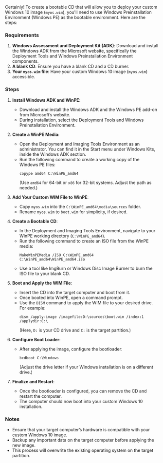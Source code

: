 Certainly! To create a bootable CD that will allow you to deploy your custom Windows 10 image (`myos.wim`), you'll need to use Windows Preinstallation Environment (Windows PE) as the bootable environment. Here are the steps:

### Requirements

1. **Windows Assessment and Deployment Kit (ADK)**: Download and install the Windows ADK from the Microsoft website, specifically the Deployment Tools and Windows Preinstallation Environment components.
2. **A blank CD**: Ensure you have a blank CD and a CD burner.
3. **Your `myos.wim` file**: Have your custom Windows 10 image (`myos.wim`) accessible.

### Steps

1. **Install Windows ADK and WinPE**:
   - Download and install the Windows ADK and the Windows PE add-on from Microsoft’s website.
   - During installation, select the Deployment Tools and Windows Preinstallation Environment.

2. **Create a WinPE Media**:
   - Open the Deployment and Imaging Tools Environment as an administrator. You can find it in the Start menu under Windows Kits, inside the Windows ADK section.
   - Run the following command to create a working copy of the Windows PE files:
     ```
     copype amd64 C:\WinPE_amd64
     ```
     (Use `amd64` for 64-bit or `x86` for 32-bit systems. Adjust the path as needed.)

3. **Add Your Custom WIM File to WinPE**:
   - Copy `myos.wim` into the `C:\WinPE_amd64\media\sources` folder.
   - Rename `myos.wim` to `boot.wim` for simplicity, if desired.

4. **Create a Bootable CD**:
   - In the Deployment and Imaging Tools Environment, navigate to your WinPE working directory (`C:\WinPE_amd64`).
   - Run the following command to create an ISO file from the WinPE media:
     ```
     MakeWinPEMedia /ISO C:\WinPE_amd64 C:\WinPE_amd64\WinPE_amd64.iso
     ```
   - Use a tool like ImgBurn or Windows Disc Image Burner to burn the ISO file to your blank CD.

5. **Boot and Apply the WIM File**:
   - Insert the CD into the target computer and boot from it.
   - Once booted into WinPE, open a command prompt.
   - Use the `DISM` command to apply the WIM file to your desired drive. For example:
     ```
     dism /apply-image /imagefile:D:\sources\boot.wim /index:1 /applydir:C:\
     ```
     (Here, `D:` is your CD drive and `C:` is the target partition.)

6. **Configure Boot Loader**:
   - After applying the image, configure the bootloader:
     ```
     bcdboot C:\Windows
     ```
     (Adjust the drive letter if your Windows installation is on a different drive.)

7. **Finalize and Restart**:
   - Once the bootloader is configured, you can remove the CD and restart the computer.
   - The computer should now boot into your custom Windows 10 installation.

### Notes

- Ensure that your target computer’s hardware is compatible with your custom Windows 10 image.
- Backup any important data on the target computer before applying the new image.
- This process will overwrite the existing operating system on the target partition.